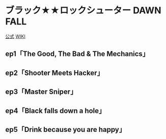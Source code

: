 # ブラック★★ロックシューター DAWN FALL

[公式](https://blackrockshooter-dawnfall.com/) 
[WIKI](https://ja.wikipedia.org/wiki/%E3%83%96%E3%83%A9%E3%83%83%E3%82%AF%E2%98%85%E3%83%AD%E3%83%83%E3%82%AF%E3%82%B7%E3%83%A5%E3%83%BC%E3%82%BF%E3%83%BC) 

## ep1「The Good, The Bad & The Mechanics」

## ep2「Shooter Meets Hacker」

## ep3「Master Sniper」

## ep4「Black falls down a hole」

## ep5「Drink because you are happy」

